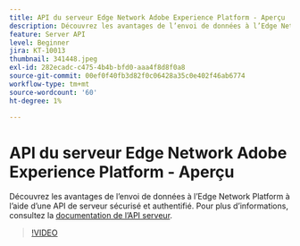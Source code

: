 ```yaml
---
title: API du serveur Edge Network Adobe Experience Platform - Aperçu
description: Découvrez les avantages de l’envoi de données à l’Edge Network Platform à l’aide d’une API de serveur sécurisé et authentifié.
feature: Server API
level: Beginner
jira: KT-10013
thumbnail: 341448.jpeg
exl-id: 282ecadc-c475-4b4b-bfd0-aaa4f8d8f0a8
source-git-commit: 00ef0f40fb3d82f0c06428a35c0e402f46ab6774
workflow-type: tm+mt
source-wordcount: '60'
ht-degree: 1%

---
```


# API du serveur Edge Network Adobe Experience Platform - Aperçu

Découvrez les avantages de l’envoi de données à l’Edge Network Platform à l’aide d’une API de serveur sécurisé et authentifié. Pour plus d’informations, consultez la [documentation de l’API serveur](https://experienceleague.adobe.com/docs/experience-platform/edge-network-server-api/overview.html?lang=fr).

>[!VIDEO](https://video.tv.adobe.com/v/341448?learn=on)
